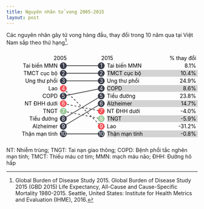 ```yaml
---
title: Nguyên nhân tử vong 2005-2015
layout: post
---
```


Các nguyên nhân gây tử vong hàng đầu, thay đổi trong 10 năm qua tại Việt Nam sắp theo thứ hạng[^1].

<svg id="deaths-arrow-chart-arrow-diagram" class="arrow-chart-svg" preserveAspectRatio="none" width="100%" height="240">
<g id="deaths-arrow-chart-trs-g" transform="translate(150, 0)">
<g id="deaths-arrow-chart-header-rank-2005-tt">
  <text y="20" x="9" text-anchor="end" dy=".35em">2005</text></g>
<g id="deaths-arrow-chart-header-rank-2015-tt">
  <text y="20" x="100" text-anchor="start" dy=".35em">2015</text></g>
<g id="deaths-arrow-chart-header-percent-change-tt">
  <text y="20" x="350" text-anchor="end" dy=".35em">% thay đổi</text></g>
<g id="deaths-arrow-chart-lines">
  <line id="deaths-arrow-chart-line-494" x1="0" x2="100" y1="40" y2="40" stroke="#4c4c4e" stroke-width="2" stroke-dasharray="none"></line>
  <line id="deaths-arrow-chart-line-493" x1="0" x2="100" y1="60" y2="60" stroke="#4c4c4e" stroke-width="2" stroke-dasharray="none"></line>
  <line id="deaths-arrow-chart-line-426" x1="0" x2="100" y1="80" y2="80" stroke="#4c4c4e" stroke-width="2" stroke-dasharray="none"></line>
  <line id="deaths-arrow-chart-line-297" x1="0" x2="100" y1="100" y2="200" stroke="#4c4c4e" stroke-width="2" stroke-dasharray="5px, 5px"></line>
  <line id="deaths-arrow-chart-line-509" x1="0" x2="100" y1="120" y2="100" stroke="#4c4c4e" stroke-width="2" stroke-dasharray="none"></line>
  <line id="deaths-arrow-chart-line-322" x1="0" x2="100" y1="140" y2="160" stroke="#4c4c4e" stroke-width="2" stroke-dasharray="5px, 5px"></line>
  <line id="deaths-arrow-chart-line-689" x1="0" x2="100" y1="160" y2="180" stroke="#4c4c4e" stroke-width="2" stroke-dasharray="5px, 5px"></line>
  <line id="deaths-arrow-chart-line-587" x1="0" x2="100" y1="180" y2="120" stroke="#4c4c4e" stroke-width="2" stroke-dasharray="none"></line>
  <line id="deaths-arrow-chart-line-543" x1="0" x2="100" y1="200" y2="140" stroke="#4c4c4e" stroke-width="2" stroke-dasharray="none"></line>
  <line id="deaths-arrow-chart-line-589" x1="0" x2="100" y1="220" y2="220" stroke="#4c4c4e" stroke-width="2" stroke-dasharray="none"></line></g>
<g id="deaths-arrow-chart-lines"></g>
<g id="deaths-arrow-chart-circles-tt">
<g id="deaths-arrow-chart-row-tt-0">
  <text y="40" x="-15" text-anchor="end" dy=".35em">Tai biến MMN</text>
<g>
  <circle id="deaths-arrow-chart-circle-2005-494" cx="0" cy="40" r="9" style="fill: #383C4A;"></circle>
  <text y="40" x="0" text-anchor="middle" dy=".35em" fill="#ffffff">1</text></g>
<g>
  <circle id="deaths-arrow-chart-circle-2015-494" cx="100" cy="40" r="9" style="fill: #383C4A;"></circle>
  <text y="40" x="100" text-anchor="middle" dy=".35em" fill="#ffffff">1</text></g>
<g>
  <rect y="31" x="115" width="240" height="18" fill="#d3d3d3" style="visibility: hidden;"></rect>
  <text y="40" x="115" text-anchor="start" dy=".35em">Tai biến MMN</text>
  <text y="40" x="350" text-anchor="end" dy=".35em">8.1%</text></g></g>
<g id="deaths-arrow-chart-row-tt-1">
  <text y="60" x="-15" text-anchor="end" dy=".35em">TMCT cục bộ</text>
<g>
  <circle id="deaths-arrow-chart-circle-2005-493" cx="0" cy="60" r="9" style="fill: #383C4A;"></circle>
  <text y="60" x="0" text-anchor="middle" dy=".35em" fill="#ffffff">2</text></g>
<g>
  <circle id="deaths-arrow-chart-circle-2015-493" cx="100" cy="60" r="9" style="fill: #383C4A;"></circle>
  <text y="60" x="100" text-anchor="middle" dy=".35em" fill="#ffffff">2</text></g>
<g>
  <rect y="51" x="115" width="240" height="18" fill="#d3d3d3" style="visibility: visible;"></rect>
  <text y="60" x="115" text-anchor="start" dy=".35em">TMCT cục bộ</text>
  <text y="60" x="350" text-anchor="end" dy=".35em">10.4%</text></g></g>
<g id="deaths-arrow-chart-row-tt-2">
  <text y="80" x="-15" text-anchor="end" dy=".35em">Ung thư phổi</text>
<g>
  <circle id="deaths-arrow-chart-circle-2005-426" cx="0" cy="80" r="9" style="fill: #383C4A;"></circle>
  <text y="80" x="0" text-anchor="middle" dy=".35em" fill="#ffffff">3</text></g>
<g>
  <circle id="deaths-arrow-chart-circle-2015-426" cx="100" cy="80" r="9" style="fill: #383C4A;"></circle>
  <text y="80" x="100" text-anchor="middle" dy=".35em" fill="#ffffff">3</text></g>
<g>
  <rect y="71" x="115" width="240" height="18" fill="#d3d3d3" style="visibility: hidden;"></rect>
  <text y="80" x="115" text-anchor="start" dy=".35em">Ung thư phổi</text>
  <text y="80" x="350" text-anchor="end" dy=".35em">24.9%</text></g></g>
<g id="deaths-arrow-chart-row-tt-3">
  <text y="100" x="-15" text-anchor="end" dy=".35em">Lao</text>
<g>
  <circle id="deaths-arrow-chart-circle-2005-297" cx="0" cy="100" r="9" style="fill: #F25056;"></circle>
  <text y="100" x="0" text-anchor="middle" dy=".35em" fill="#ffffff">4</text></g>
<g>
  <circle id="deaths-arrow-chart-circle-2015-509" cx="100" cy="100" r="9" style="fill: #383C4A;"></circle>
  <text y="100" x="100" text-anchor="middle" dy=".35em" fill="#ffffff">4</text></g>
<g>
  <rect y="91" x="115" width="240" height="18" fill="#d3d3d3" style="visibility: visible;"></rect>
  <text y="100" x="115" text-anchor="start" dy=".35em">COPD</text>
  <text y="100" x="350" text-anchor="end" dy=".35em">8.6%</text></g></g>
<g id="deaths-arrow-chart-row-tt-4">
  <text y="120" x="-15" text-anchor="end" dy=".35em">COPD</text>
<g>
  <circle id="deaths-arrow-chart-circle-2005-509" cx="0" cy="120" r="9" style="fill: #383C4A;"></circle>
  <text y="120" x="0" text-anchor="middle" dy=".35em" fill="#ffffff">5</text></g>
<g>
  <circle id="deaths-arrow-chart-circle-2015-587" cx="100" cy="120" r="9" style="fill: #383C4A;"></circle>
  <text y="120" x="100" text-anchor="middle" dy=".35em" fill="#ffffff">5</text></g>
<g>
  <rect y="111" x="115" width="240" height="18" fill="#d3d3d3" style="visibility: hidden;"></rect>
  <text y="120" x="115" text-anchor="start" dy=".35em">Tiểu đường</text>
  <text y="120" x="350" text-anchor="end" dy=".35em">23.8%</text></g></g>
<g id="deaths-arrow-chart-row-tt-5">
  <text y="140" x="-15" text-anchor="end" dy=".35em">NT ĐHH dưới</text>
<g>
  <circle id="deaths-arrow-chart-circle-2005-322" cx="0" cy="140" r="9" style="fill: #F25056;"></circle>
  <text y="140" x="0" text-anchor="middle" dy=".35em" fill="#ffffff">6</text></g>
<g>
  <circle id="deaths-arrow-chart-circle-2015-543" cx="100" cy="140" r="9" style="fill: #383C4A;"></circle>
  <text y="140" x="100" text-anchor="middle" dy=".35em" fill="#ffffff">6</text></g>
<g>
  <rect y="131" x="115" width="240" height="18" fill="#d3d3d3" style="visibility: visible;"></rect>
  <text y="140" x="115" text-anchor="start" dy=".35em">Alzheimer</text>
  <text y="140" x="350" text-anchor="end" dy=".35em">14.7%</text></g></g>
<g id="deaths-arrow-chart-row-tt-6">
  <text y="160" x="-15" text-anchor="end" dy=".35em">TNGT</text>
<g>
  <circle id="deaths-arrow-chart-circle-2005-689" cx="0" cy="160" r="9" style="fill: rgb(157, 203, 156);"></circle>
  <text y="160" x="0" text-anchor="middle" dy=".35em" fill="#ffffff">7</text></g>
<g>
  <circle id="deaths-arrow-chart-circle-2015-322" cx="100" cy="160" r="9" style="fill: #F25056;"></circle>
  <text y="160" x="100" text-anchor="middle" dy=".35em" fill="#ffffff">7</text></g>
<g>
  <rect y="151" x="115" width="240" height="18" fill="#d3d3d3" style="visibility: hidden;"></rect>
  <text y="160" x="115" text-anchor="start" dy=".35em">NT ĐHH dưới</text>
  <text y="160" x="350" text-anchor="end" dy=".35em">-4.0%</text></g></g>
<g id="deaths-arrow-chart-row-tt-7">
  <text y="180" x="-15" text-anchor="end" dy=".35em">Tiểu đường</text>
<g>
  <circle id="deaths-arrow-chart-circle-2005-587" cx="0" cy="180" r="9" style="fill: #383C4A;"></circle>
  <text y="180" x="0" text-anchor="middle" dy=".35em" fill="#ffffff">8</text></g>
<g>
  <circle id="deaths-arrow-chart-circle-2015-689" cx="100" cy="180" r="9" style="fill: rgb(157, 203, 156);"></circle>
  <text y="180" x="100" text-anchor="middle" dy=".35em" fill="#ffffff">8</text></g>
<g>
  <rect y="171" x="115" width="240" height="18" fill="#d3d3d3" style="visibility: visible;"></rect>
  <text y="180" x="115" text-anchor="start" dy=".35em">TNGT</text>
  <text y="180" x="350" text-anchor="end" dy=".35em">-5.9%</text></g></g>
<g id="deaths-arrow-chart-row-tt-8">
  <text y="200" x="-15" text-anchor="end" dy=".35em">Alzheimer</text>
<g>
  <circle id="deaths-arrow-chart-circle-2005-543" cx="0" cy="200" r="9" style="fill: #383C4A;"></circle>
  <text y="200" x="0" text-anchor="middle" dy=".35em" fill="#ffffff">9</text></g>
<g>
  <circle id="deaths-arrow-chart-circle-2015-297" cx="100" cy="200" r="9" style="fill: #F25056;"></circle>
  <text y="200" x="100" text-anchor="middle" dy=".35em" fill="#ffffff">9</text></g>
<g>
  <rect y="191" x="115" width="240" height="18" fill="#d3d3d3" style="visibility: hidden;"></rect>
  <text y="200" x="115" text-anchor="start" dy=".35em">Lao</text>
  <text y="200" x="350" text-anchor="end" dy=".35em">-31.2%</text></g></g>
<g id="deaths-arrow-chart-row-tt-9">
  <text y="220" x="-15" text-anchor="end" dy=".35em">Thận mạn tính</text>
<g>
  <circle id="deaths-arrow-chart-circle-2005-589" cx="0" cy="220" r="9" style="fill: #383C4A;"></circle>
  <text y="220" x="0" text-anchor="middle" dy=".35em" fill="#ffffff">10</text></g>
<g>
  <circle id="deaths-arrow-chart-circle-2015-589" cx="100" cy="220" r="9" style="fill: #383C4A;"></circle>
  <text y="220" x="100" text-anchor="middle" dy=".35em" fill="#ffffff">10</text></g>
<g>
  <rect y="211" x="115" width="240" height="18" fill="#d3d3d3" style="visibility: visible;"></rect>
  <text y="220" x="115" text-anchor="start" dy=".35em">Thận mạn tính</text>
  <text y="220" x="350" text-anchor="end" dy=".35em">-0.8%</text></g></g></g>
<g id="deaths-arrow-chart-circles-o"></g></g></svg>

NT: Nhiễm trùng; TNGT: Tai nạn giao thông; COPD: Bệnh phổi tắc nghẽn mạn tính; TMCT: Thiếu máu cơ tim; MMN: mạch máu não; ĐHH: Đường hô hấp

[^1]: Global Burden of Disease Study 2015. Global Burden of Disease Study 2015 (GBD 2015) Life Expectancy, All-Cause and Cause-Specific Mortality 1980-2015. Seattle, United States: Institute for Health Metrics and Evaluation (IHME), 2016.
